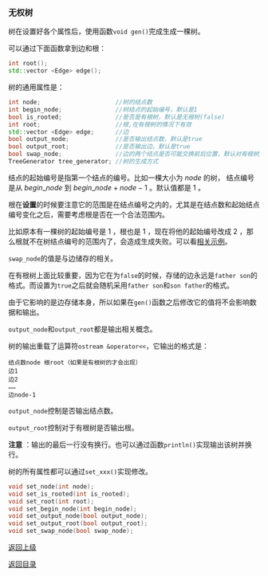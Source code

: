 ### 无权树

树在设置好各个属性后，使用函数`void gen()`完成生成一棵树。

可以通过下面函数拿到边和根：

```cpp
int root();
std::vector <Edge> edge();
```

树的通用属性是：

```cpp
int node;                     //树的结点数
int begin_node;               //树结点的起始编号，默认是1
bool is_rooted;               //是否是有根树，默认是无根树(false)
int root;                     //根,在有根树的情况下有效
std::vector <Edge> edge;      //边
bool output_node;             //是否输出结点数，默认是true
bool output_root;             //是否输出边，默认是true
bool swap_node;               //边的两个结点是否可能交换前后位置，默认对有根树是false，对无根树是true
TreeGenerator tree_generator; //树的生成方式
```

结点的起始编号是指第一个结点的编号。比如一棵大小为 $node$ 的树， 结点编号是从  $begin\_node$  到    $begin\_node + node - 1$  。默认值都是 $1$ 。



根在**设置**的时候要注意它的范围是在结点编号之内的，尤其是在结点数和起始结点编号变化之后，需要考虑根是否在一个合法范围内。

比如原本有一棵树的起始编号是 $1$ ，根也是 $1$ ，现在将他的起始编号改成 $2$ ，那么根就不在树结点编号的范围内了，会造成生成失败。可以看[相关示例](../../../examples/tree_root.cpp)。



`swap_node`的值是与边储存的相关。

在有根树上面比较重要，因为它在为`false`的时候，存储的边永远是`father son`的格式。而设置为`true`之后就会随机采用`father son`和`son father`的格式。

由于它影响的是边存储本身，所以如果在`gen()`函数之后修改它的值将不会影响数据和输出。



`output_node`和`output_root`都是输出相关概念。

树的输出重载了运算符`ostream &operator<<`，它输出的格式是：

```
结点数node 根root（如果是有根树的才会出现）
边1
边2
……
边node-1
```

`output_node`控制是否输出结点数。

`output_root`控制对于有根树是否输出根。

**注意** ：输出的最后一行没有换行。也可以通过函数`println()`实现输出该树并换行。

树的所有属性都可以通过`set_xxx()`实现修改。

```cpp
void set_node(int node);
void set_is_rooted(int is_rooted);
void set_root(int root);
void set_begin_node(int begin_node);
void set_output_node(bool output_node);
void set_output_root(bool output_root);
void set_swap_node(bool swap_node);
```


[返回上级](./summary.md)

[返回目录](../../home.md)
